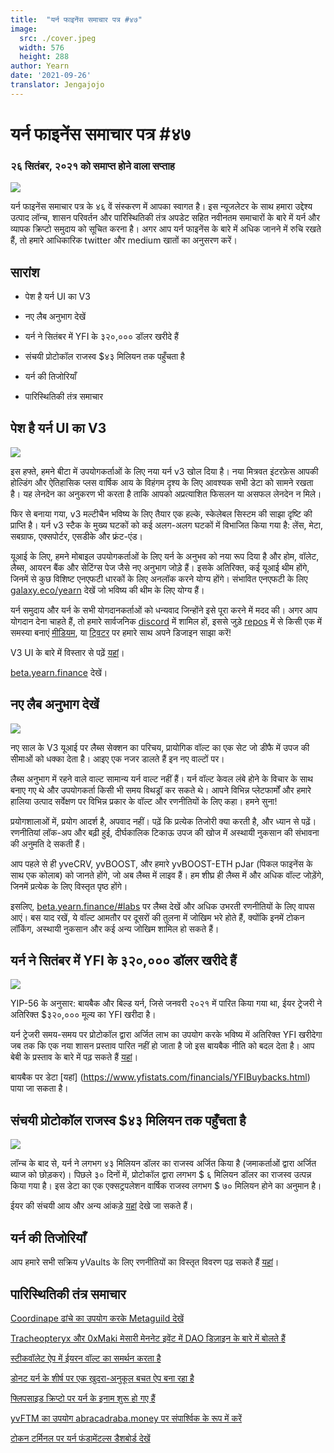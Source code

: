 ```yaml
---
title:  "यर्न फाइनेंस समाचार पत्र #४७"
image:
  src: ./cover.jpeg
  width: 576
  height: 288
author: Yearn
date: '2021-09-26'
translator: Jengajojo
---
```


# यर्न फाइनेंस समाचार पत्र #४७

### २६  सितंबर, २०२१  को समाप्त होने वाला सप्ताह

![](/_posts/_newsletters/Yearn-Finance-Newsletter-47/cover.jpeg?w=880&h=440)

यर्न फाइनेंस समाचार पत्र के ४६ वें संस्करण में आपका स्वागत है। इस न्यूजलेटर के साथ हमारा उद्देश्य उत्पाद लॉन्च, शासन परिवर्तन और पारिस्थितिकी तंत्र अपडेट सहित नवीनतम समाचारों के बारे में यर्न और व्यापक क्रिप्टो समुदाय को सूचित करना है। अगर आप यर्न फाइनेंस के बारे में अधिक जानने में रुचि रखते हैं, तो हमारे आधिकारिक twitter और medium खातों का अनुसरण करें।

## सारांश

-   पेश है यर्न UI का V3  
    
-   नए लैब अनुभाग देखें
    
-   यर्न ने सितंबर में YFI के ३२०,००० डॉलर खरीदे हैं
    
-   संचयी प्रोटोकॉल राजस्व $४३ मिलियन तक पहुँचता है
    
-   यर्न की तिजोरियाँ
    
-   पारिस्थितिकी तंत्र समाचार
    

## पेश है यर्न UI का V3 

![](/_posts/_newsletters/Yearn-Finance-Newsletter-47/image2.jpg?w=800&h=450)

इस हफ्ते, हमने बीटा में उपयोगकर्ताओं के लिए नया यर्न v3 खोल दिया है। नया मित्रवत इंटरफ़ेस आपकी होल्डिंग और ऐतिहासिक प्लस वार्षिक आय के विहंगम दृश्य के लिए आवश्यक सभी डेटा को सामने रखता है। यह लेनदेन का अनुकरण भी करता है ताकि आपको अप्रत्याशित फिसलन या असफल लेनदेन न मिले।

फिर से बनाया गया, v3 मल्टीचैन भविष्य के लिए तैयार एक हल्के, स्केलेबल सिस्टम की साझा दृष्टि की प्राप्ति है। यर्न v3 स्टैक के मुख्य घटकों को कई अलग-अलग घटकों में विभाजित किया गया है: लेंस, मेटा, सबग्राफ, एक्सपोर्टर, एसडीके और फ्रंट-एंड। 

यूआई के लिए, हमने मोबाइल उपयोगकर्ताओं के लिए यर्न के अनुभव को नया रूप दिया है और होम, वॉलेट, लैब्स, आयरन बैंक और सेटिंग्स पेज जैसे नए अनुभाग जोड़े हैं। इसके अतिरिक्त, कई यूआई थीम होंगे, जिनमें से कुछ विशिष्ट एनएफटी धारकों के लिए अनलॉक करने योग्य होंगे। संभावित एनएफटी के लिए [galaxy.eco/yearn](https://galaxy.eco/yearn) देखें जो भविष्य की थीम के लिए योग्य हैं।

यर्न समुदाय और यर्न के सभी योगदानकर्ताओं को धन्यवाद जिन्होंने इसे पूरा करने में मदद की। अगर आप योगदान देना चाहते हैं, तो हमारे सार्वजनिक [discord](https://discord.gg/8rF374XkXy) में शामिल हों, इससे जुड़े [repos](https://github.com/yearn) में से किसी एक में समस्या बनाएं [मीडियम](https://medium.com/iearn/yearn-ui-v3-0-a194355bdb1f), या [ट्विटर](https://twitter.com/iearnfinance) पर हमारे साथ अपने डिजाइन साझा करें!

V3 UI के बारे में विस्तार से पढ़ें [यहां](https://medium.com/iearn/yearn-ui-v3-0-a194355bdb1f)।

[beta.yearn.finance](https://beta.yearn.finance/) देखें।

## नए लैब अनुभाग देखें

![](/_posts/_newsletters/Yearn-Finance-Newsletter-47/image3.jpg?w=1200&h=820)

नए साल के V3 यूआई पर लैब्स सेक्शन का परिचय, प्रायोगिक वॉल्ट का एक सेट जो डीफै में उपज की सीमाओं को धक्का देता है। आइए एक नजर डालते हैं इन नए वाल्टों पर।

लैब्स अनुभाग में रहने वाले वाल्ट सामान्य यर्न वाल्ट नहीं हैं। यर्न वॉल्ट केवल लंबे होने के विचार के साथ बनाए गए थे और उपयोगकर्ता किसी भी समय विथड्रॉ कर सकते थे। आपने विभिन्न प्लेटफार्मों और हमारे हालिया उत्पाद सर्वेक्षण पर विभिन्न प्रकार के वॉल्ट और रणनीतियों के लिए कहा। हमने सुना!

प्रयोगशालाओं में, प्रयोग आदर्श है, अपवाद नहीं। पढ़ें कि प्रत्येक तिजोरी क्या करती है, और ध्यान से पढ़ें। रणनीतियां लॉक-अप और बढ़ी हुई, दीर्घकालिक टिकाऊ उपज की खोज में अस्थायी नुकसान की संभावना की अनुमति दे सकती हैं।

आप पहले से ही yveCRV, yvBOOST, और हमारे yvBOOST-ETH pJar (पिकल फाइनेंस के साथ एक कोलाब) को जानते होंगे, जो अब लैब्स में लाइव हैं। हम शीघ्र ही लैब्स में और अधिक वॉल्ट जोड़ेंगे, जिनमें प्रत्येक के लिए विस्तृत पृष्ठ होंगे।

इसलिए, [beta.yearn.finance/#labs](https://beta.yearn.finance/#/labs) पर लैब्स देखें और अधिक उभरती रणनीतियों के लिए वापस आएं। बस याद रखें, ये वॉल्ट आमतौर पर दूसरों की तुलना में जोखिम भरे होते हैं, क्योंकि इनमें टोकन लॉकिंग, अस्थायी नुकसान और कई अन्य जोखिम शामिल हो सकते हैं।

## यर्न ने सितंबर में YFI के ३२०,००० डॉलर खरीदे हैं

![](/_posts/_newsletters/Yearn-Finance-Newsletter-47/image4.jpg?w=1456&h=805)

YIP-56 के अनुसार: बायबैक और बिल्ड यर्न, जिसे जनवरी २०२१  में पारित किया गया था, ईयर ट्रेजरी ने अतिरिक्त $३२०,००० मूल्य का YFI खरीदा है।

यर्न ट्रेजरी समय-समय पर प्रोटोकॉल द्वारा अर्जित लाभ का उपयोग करके भविष्य में अतिरिक्त YFI खरीदेगा जब तक कि एक नया शासन प्रस्ताव पारित नहीं हो जाता है जो इस बायबैक नीति को बदल देता है। आप बेबी के प्रस्ताव के बारे में पढ़ सकते हैं [यहां](https://snapshot.org/#/yearn/proposal/Qmb6gBzjvgLMazSrQGVcjutLNdkVyM2Lh6yckMzdoaHWZ)।

बायबैक पर डेटा [यहां] (https://www.yfistats.com/financials/YFIBuybacks.html) पाया जा सकता है।

## संचयी प्रोटोकॉल राजस्व $४३ मिलियन तक पहुँचता है

![](/_posts/_newsletters/Yearn-Finance-Newsletter-47/image5.jpg?w=1456&h=827)

लॉन्च के बाद से, यर्न ने लगभग ४३ मिलियन डॉलर का राजस्व अर्जित किया है (जमाकर्ताओं द्वारा अर्जित ब्याज को छोड़कर)। पिछले ३० दिनों में, प्रोटोकॉल द्वारा लगभग $ ६  मिलियन डॉलर का राजस्व उत्पन्न किया गया है। इस डेटा का एक एक्सट्रपलेशन वार्षिक राजस्व लगभग $ ७० मिलियन होने का अनुमान है।

ईयर की संचयी आय और अन्य आंकड़े [यहां](https://www.yfstats.com/) देखे जा सकते हैं।

## यर्न की तिजोरियाँ

आप हमारे सभी सक्रिय yVaults के लिए रणनीतियों का विस्तृत विवरण पढ़ सकते हैं [यहां](https://medium.com/yearn-state-of-the-vaults/the-vaults-at-yearn-9237905ffed3)।

## पारिस्थितिकी तंत्र समाचार

[Coordinape ढांचे का उपयोग करके Metaguild देखें](https://twitter.com/metaguildcom/status/1440368717888557068)

[Tracheopteryx और 0xMaki मेसारी मेननेट इवेंट में DAO डिज़ाइन के बारे में बोलते हैं](https://twitter.com/MessariCrypto/status/1440412651457110020)

[स्टीकवॉलेट ऐप में ईयरन वॉल्ट का समर्थन करता है](https://twitter.com/steakwallet/status/1440734147194994694)

[डोनट यर्न के शीर्ष पर एक खुदरा-अनुकूल बचत ऐप बना रहा है](https://twitter.com/bantg/status/1438680337735987209)

[फ्लिपसाइड क्रिप्टो पर यर्न के इनाम शुरू हो गए हैं](https://twitter.com/flipsidecrypto/status/1438613782507446273)

[yvFTM का उपयोग abracadraba.money पर संपार्श्विक के रूप में करें](https://twitter.com/MIM_Spell/status/1441912161001820161?s=20)

[टोकन टर्मिनल पर यर्न फंडामेंटल्स डैशबोर्ड देखें](https://twitter.com/iearnfinance/status/1441179921523507200)
